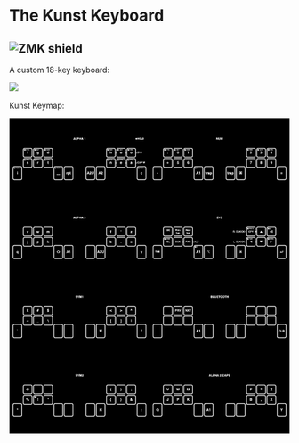 # The Kunst Keyboard
![ZMK shield](https://github.com/kunsteak/zmk-config-kunst)
---

A custom 18-key keyboard:

![](kunst/the_kunst_keyboard.png)

Kunst Keymap:

![](kunst/the_kunst_keymap.png)
